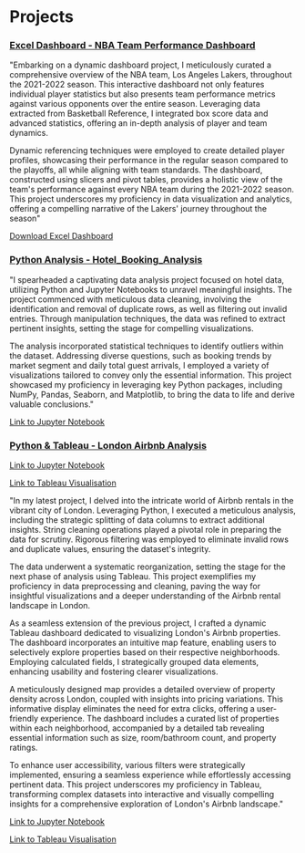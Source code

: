 # Projects

### [Excel Dashboard - NBA Team Performance Dashboard](https://github.com/Guru-Darshan/guru-darshan.github.io/raw/207d4680f86b054a3caeeb9dab730f911c4fceba/s4216964_Dashboard.xlsx)
"Embarking on a dynamic dashboard project, I meticulously curated a comprehensive overview of the NBA team, Los Angeles Lakers, throughout the 2021-2022 season. This interactive dashboard not only features individual player statistics but also presents team performance metrics against various opponents over the entire season. Leveraging data extracted from Basketball Reference, I integrated box score data and advanced statistics, offering an in-depth analysis of player and team dynamics.

Dynamic referencing techniques were employed to create detailed player profiles, showcasing their performance in the regular season compared to the playoffs, all while aligning with team standards. The dashboard, constructed using slicers and pivot tables, provides a holistic view of the team's performance against every NBA team during the 2021-2022 season. This project underscores my proficiency in data visualization and analytics, offering a compelling narrative of the Lakers' journey throughout the season"

[Download Excel Dashboard](https://github.com/Guru-Darshan/guru-darshan.github.io/raw/207d4680f86b054a3caeeb9dab730f911c4fceba/s4216964_Dashboard.xlsx)



### [Python Analysis - Hotel_Booking_Analysis](https://github.com/Guru-Darshan/guru-darshan.github.io/blob/main/HotelBooking_Analysis.ipynb)
"I spearheaded a captivating data analysis project focused on hotel data, utilizing Python and Jupyter Notebooks to unravel meaningful insights. The project commenced with meticulous data cleaning, involving the identification and removal of duplicate rows, as well as filtering out invalid entries. Through manipulation techniques, the data was refined to extract pertinent insights, setting the stage for compelling visualizations.

The analysis incorporated statistical techniques to identify outliers within the dataset. Addressing diverse questions, such as booking trends by market segment and daily total guest arrivals, I employed a variety of visualizations tailored to convey only the essential information. This project showcased my proficiency in leveraging key Python packages, including NumPy, Pandas, Seaborn, and Matplotlib, to bring the data to life and derive valuable conclusions."

[Link to Jupyter Notebook](https://github.com/Guru-Darshan/guru-darshan.github.io/blob/main/HotelBooking_Analysis.ipynb)



### [Python & Tableau - London Airbnb Analysis ](https://github.com/Guru-Darshan/guru-darshan.github.io/blob/main/London_airbnb.ipynb)

[Link to Jupyter Notebook](https://github.com/Guru-Darshan/guru-darshan.github.io/blob/main/London_airbnb.ipynb)

[Link to Tableau Visualisation](https://public.tableau.com/views/LondonAirbnb_17017120366450/Dashboard2?:language=en-GB&:display_count=n&:origin=viz_share_link)

"In my latest project, I delved into the intricate world of Airbnb rentals in the vibrant city of London. Leveraging Python, I executed a meticulous analysis, including the strategic splitting of data columns to extract additional insights. String cleaning operations played a pivotal role in preparing the data for scrutiny. Rigorous filtering was employed to eliminate invalid rows and duplicate values, ensuring the dataset's integrity.

The data underwent a systematic reorganization, setting the stage for the next phase of analysis using Tableau. This project exemplifies my proficiency in data preprocessing and cleaning, paving the way for insightful visualizations and a deeper understanding of the Airbnb rental landscape in London.

As a seamless extension of the previous project, I crafted a dynamic Tableau dashboard dedicated to visualizing London's Airbnb properties. The dashboard incorporates an intuitive map feature, enabling users to selectively explore properties based on their respective neighborhoods. Employing calculated fields, I strategically grouped data elements, enhancing usability and fostering clearer visualizations.

A meticulously designed map provides a detailed overview of property density across London, coupled with insights into pricing variations. This informative display eliminates the need for extra clicks, offering a user-friendly experience. The dashboard includes a curated list of properties within each neighborhood, accompanied by a detailed tab revealing essential information such as size, room/bathroom count, and property ratings.

To enhance user accessibility, various filters were strategically implemented, ensuring a seamless experience while effortlessly accessing pertinent data. This project underscores my proficiency in Tableau, transforming complex datasets into interactive and visually compelling insights for a comprehensive exploration of London's Airbnb landscape."

[Link to Jupyter Notebook](https://github.com/Guru-Darshan/guru-darshan.github.io/blob/main/London_airbnb.ipynb)

[Link to Tableau Visualisation](https://public.tableau.com/views/LondonAirbnb_17017120366450/Dashboard2?:language=en-GB&:display_count=n&:origin=viz_share_link)


